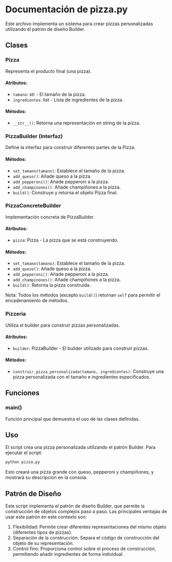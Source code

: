 # Documentación de pizza.py

Este archivo implementa un sistema para crear pizzas personalizadas utilizando el patrón de diseño Builder.

## Clases

### Pizza

Representa el producto final (una pizza).

#### Atributos:
- `tamano`: str - El tamaño de la pizza.
- `ingredientes`: list - Lista de ingredientes de la pizza.

#### Métodos:
- `__str__()`: Retorna una representación en string de la pizza.

### PizzaBuilder (Interfaz)

Define la interfaz para construir diferentes partes de la Pizza.

#### Métodos:
- `set_tamano(tamano)`: Establece el tamaño de la pizza.
- `add_queso()`: Añade queso a la pizza.
- `add_pepperoni()`: Añade pepperoni a la pizza.
- `add_champinones()`: Añade champiñones a la pizza.
- `build()`: Construye y retorna el objeto Pizza final.

### PizzaConcreteBuilder

Implementación concreta de PizzaBuilder.

#### Atributos:
- `pizza`: Pizza - La pizza que se está construyendo.

#### Métodos:
- `set_tamano(tamano)`: Establece el tamaño de la pizza.
- `add_queso()`: Añade queso a la pizza.
- `add_pepperoni()`: Añade pepperoni a la pizza.
- `add_champinones()`: Añade champiñones a la pizza.
- `build()`: Retorna la pizza construida.

Nota: Todos los métodos (excepto `build()`) retornan `self` para permitir el encadenamiento de métodos.

### Pizzeria

Utiliza el builder para construir pizzas personalizadas.

#### Atributos:
- `builder`: PizzaBuilder - El builder utilizado para construir pizzas.

#### Métodos:
- `construir_pizza_personalizada(tamano, ingredientes)`: Construye una pizza personalizada con el tamaño e ingredientes especificados.

## Funciones

### main()

Función principal que demuestra el uso de las clases definidas.

## Uso

El script crea una pizza personalizada utilizando el patrón Builder. Para ejecutar el script:

```python
python pizza.py
```

Esto creará una pizza grande con queso, pepperoni y champiñones, y mostrará su descripción en la consola.

## Patrón de Diseño

Este script implementa el patrón de diseño Builder, que permite la construcción de objetos complejos paso a paso. Las principales ventajas de usar este patrón en este contexto son:

1. Flexibilidad: Permite crear diferentes representaciones del mismo objeto (diferentes tipos de pizzas).
2. Separación de la construcción: Separa el código de construcción del objeto de su representación.
3. Control fino: Proporciona control sobre el proceso de construcción, permitiendo añadir ingredientes de forma individual.

